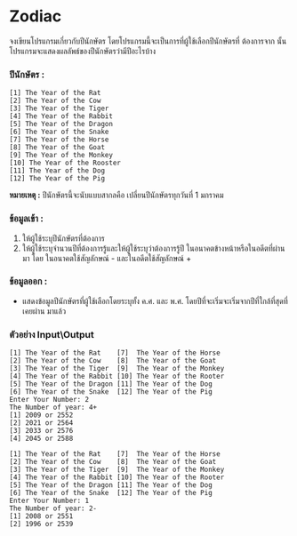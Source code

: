 #  Zodiac

จงเขียนโปรแกรมเกี่ยวกับปีนักษัตร โดยโปรแกรมนี้จะเป็นการที่ผู้ใช้เลือกปีนักษัตรที่ ต้องการจาก นั้นโปรแกรมจะแสดงผลลัพธ์ของปีนักษัตรว่ามีปีอะไรบ้าง

### ปีนักษัตร :
```
[1] The Year of the Rat
[2] The Year of the Cow
[3] The Year of the Tiger
[4] The Year of the Rabbit
[5] The Year of the Dragon
[6] The Year of the Snake
[7] The Year of the Horse
[8] The Year of the Goat
[9] The Year of the Monkey
[10] The Year of the Rooster
[11] The Year of the Dog
[12] The Year of the Pig
```

 **หมายเหตุ :**    ปีนักษัตรนี้จะนับแบบสากลคือ เปลี่ยนปีนักษัตรทุกวันที่ 1 มกราคม

### ข้อมูลเข้า :
1. ให้ผู้ใช้ระบุปีนักษัตรที่ต้องการ
2. ให้ผู้ใช้ระบุจํานวนปีที่ต้องการรู้และให้ผู้ใช้ระบุว่าต้องการรู้ปี ในอนาคตข้างหน้าหรือในอดีตที่ผ่าน มา โดย ในอนาคตใช้สัญลักษณ์ - และในอดีตใช้สัญลักษณ์ +

### ข้อมูลออก :
* แสดงข้อมูลปีนักษัตรที่ผู้ใช้เลือกโดยระบุทั้ง ค.ศ. และ พ.ศ. โดยปีที่จะเริ่มจะเริ่มจากปีที่ใกล้ที่สุดที่ เคยผ่าน มาแล้ว

### ตัวอย่าง Input\Output
```
[1] The Year of the Rat    [7]  The Year of the Horse
[2] The Year of the Cow    [8]  The Year of the Goat
[3] The Year of the Tiger  [9]  The Year of the Monkey
[4] The Year of the Rabbit [10] The Year of the Rooter
[5] The Year of the Dragon [11] The Year of the Dog
[6] The Year of the Snake  [12] The Year of the Pig
Enter Your Number: 2  
The Number of year: 4+
[1] 2009 or 2552
[2] 2021 or 2564
[3] 2033 or 2576
[4] 2045 or 2588

```
```
[1] The Year of the Rat    [7]  The Year of the Horse
[2] The Year of the Cow    [8]  The Year of the Goat
[3] The Year of the Tiger  [9]  The Year of the Monkey
[4] The Year of the Rabbit [10] The Year of the Rooter
[5] The Year of the Dragon [11] The Year of the Dog
[6] The Year of the Snake  [12] The Year of the Pig
Enter Your Number: 1  
The Number of year: 2-
[1] 2008 or 2551
[2] 1996 or 2539
```
